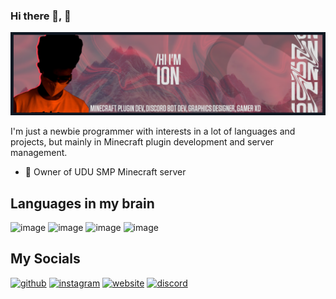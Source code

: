 ### Hi there 👋, 👀
![](https://raw.githubusercontent.com/captainion2119/captainion2119/b7690092be4d5209506de416fa45b86e5a40bd51/media/banner.png)

I'm just a newbie programmer with interests in a lot of languages and projects, but mainly in Minecraft plugin development and server management.

- 🔭 Owner of UDU SMP Minecraft server

## Languages in my brain
![image](https://img.shields.io/badge/C%23-239120?style=for-the-badge&logo=c-sharp&logoColor=white) ![image](https://img.shields.io/badge/Java-ED8B00?style=for-the-badge&logo=java&logoColor=white) ![image](https://img.shields.io/badge/Lua-2C2D72?style=for-the-badge&logo=lua&logoColor=white) ![image](https://img.shields.io/badge/Python-FFD43B?style=for-the-badge&logo=python&logoColor=blue) 

## My Socials
[<img src='https://cdn.jsdelivr.net/npm/simple-icons@3.0.1/icons/github.svg' alt='github' height='40'>](https://github.com/captainion2119)  [<img src='https://cdn.jsdelivr.net/npm/simple-icons@3.0.1/icons/instagram.svg' alt='instagram' height='40'>](https://www.instagram.com/adithya.2119/)  [<img src='https://cdn.jsdelivr.net/npm/simple-icons@3.0.1/icons/icloud.svg' alt='website' height='40'>](https://upsidedownuniverse.xyz)  [<img src='https://cdn.jsdelivr.net/npm/simple-icons@3.0.1/icons/discord.svg' alt='discord' height='40'>](ION#6315)  

